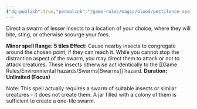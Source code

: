 ```yaml
---
{"dg-publish":true,"permalink":"/game-rules/magic/blood/pestilence-spells/swarm-beacon/"}
---
```


Direct a swarm of lesser insects to a location of your choice, where they will bite, sting, or otherwise scourge your foes.

**Minor spell
Range: 5 tiles
Effect:** Cause nearby insects to congregate around the chosen point, if they can reach it. While you cannot stop the distraction aspect of the swarm, you may direct them to attack or not to attack creatures. These insects otherwise act identically to the [[Game Rules/Environmental hazards/Swarms\|Swarms]] hazard.
**Duration: Unlimited (Focus)**

Note: This spell actually requires a swarm of suitable insects or similar creatures - it does not create them. A jar filled with a colony of them is sufficient to create a one-tile swarm.